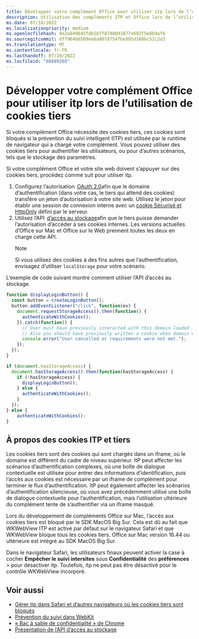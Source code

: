 ```yaml
---
title: Développer votre complément Office pour utiliser itp lors de l’utilisation de cookies tiers
description: Utilisation des compléments ITP et Office lors de l’utilisation de cookies tiers
ms.date: 07/18/2022
ms.localizationpriority: medium
ms.openlocfilehash: 9e2a949045fdb5bff87480d1077e692f5e8b9af6
ms.sourcegitcommit: df7964b6509ee6a807d754fbe895d160bc52c2d3
ms.translationtype: MT
ms.contentlocale: fr-FR
ms.lasthandoff: 07/20/2022
ms.locfileid: "66889268"
---
```

# <a name="develop-your-office-add-in-to-work-with-itp-when-using-third-party-cookies"></a>Développer votre complément Office pour utiliser itp lors de l’utilisation de cookies tiers

Si votre complément Office nécessite des cookies tiers, ces cookies sont bloqués si la prévention du suivi intelligent (ITP) est utilisée par le runtime de navigateur qui a chargé votre complément. Vous pouvez utiliser des cookies tiers pour authentifier les utilisateurs, ou pour d’autres scénarios, tels que le stockage des paramètres.

Si votre complément Office et votre site web doivent s’appuyer sur des cookies tiers, procédez comme suit pour utiliser itp.

1. Configurez l’autorisation  [OAuth 2.0](https://tools.ietf.org/html/rfc6749)afin que le domaine d’authentification (dans votre cas, le tiers qui attend des cookies) transfère un jeton d’autorisation à votre site web. Utilisez le jeton pour établir une session de connexion interne avec un [cookie Sécurisé et HttpOnly](https://developer.mozilla.org/docs/Web/HTTP/Cookies#Secure_and_HttpOnly_cookies) défini par le serveur.
1. Utilisez l’API  [d’accès au stockage](https://webkit.org/blog/8124/introducing-storage-access-api/)afin que le tiers puisse demander l’autorisation d’accéder à ses cookies internes. Les versions actuelles d’Office sur Mac et Office sur le Web prennent toutes les deux en charge cette API.
    > [!NOTE]
    > Si vous utilisez des cookies à des fins autres que l’authentification, envisagez d’utiliser `localStorage` pour votre scénario.

L’exemple de code suivant montre comment utiliser l’API d’accès au stockage.

```javascript
function displayLoginButton() {
  const button = createLoginButton();
  button.addEventListener("click", function(ev) {
    document.requestStorageAccess().then(function() {
      authenticateWithCookies(); 
    }).catch(function() {
      // User must have previously interacted with this domain loaded in a top frame
      // Also you should have previously written a cookie when domain was loaded in the top frame
      console.error("User cancelled or requirements were not met.");
    });
  });
}

if (document.hasStorageAccess) { 
  document.hasStorageAccess().then(function(hasStorageAccess) { 
    if (!hasStorageAccess) { 
      displayLoginButton(); 
    } else { 
      authenticateWithCookies(); 
    } 
  }); 
} else { 
    authenticateWithCookies(); 
} 
```

## <a name="about-itp-and-third-party-cookies"></a>À propos des cookies ITP et tiers

Les cookies tiers sont des cookies qui sont chargés dans un iframe, où le domaine est différent du cadre de niveau supérieur. ItP peut affecter les scénarios d’authentification complexes, où une boîte de dialogue contextuelle est utilisée pour entrer des informations d’identification, puis l’accès aux cookies est nécessaire par un iframe de complément pour terminer le flux d’authentification. ItP peut également affecter les scénarios d’authentification silencieuse, où vous avez précédemment utilisé une boîte de dialogue contextuelle pour l’authentification, mais l’utilisation ultérieure du complément tente de s’authentifier via un iframe masqué.

Lors du développement de compléments Office sur Mac, l’accès aux cookies tiers est bloqué par le SDK MacOS Big Sur. Cela est dû au fait que WKWebView ITP est activé par défaut sur le navigateur Safari et que WKWebView bloque tous les cookies tiers. Office sur Mac version 16.44 ou ultérieure est intégré au SDK MacOS Big Sur.

Dans le navigateur Safari, les utilisateurs finaux peuvent activer la case à cocher **Empêcher le suivi intersites** sous **Confidentialité** des **préférences** >  pour désactiver itp. Toutefois, itp ne peut pas être désactivé pour le contrôle WKWebView incorporé.

## <a name="see-also"></a>Voir aussi

- [Gérer itp dans Safari et d’autres navigateurs où les cookies tiers sont bloqués](/azure/active-directory/develop/reference-third-party-cookies-spas)
- [Prévention du suivi dans WebKit](https://webkit.org/tracking-prevention/)
- [« Bac à sable de confidentialité » de Chrome](https://blog.chromium.org/2020/01/building-more-private-web-path-towards.html)
- [Présentation de l’API d’accès au stockage](https://blogs.windows.com/msedgedev/2020/07/08/introducing-storage-access-api/)
